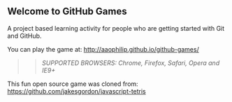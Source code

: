 ## Welcome to GitHub Games

A project based learning activity for people who are getting started with Git and GitHub.

You can play the game at: http://aaophilip.github.io/github-games/

>> _*SUPPORTED BROWSERS*: Chrome, Firefox, Safari, Opera and IE9+_

This fun open source game was cloned from: https://github.com/jakesgordon/javascript-tetris
